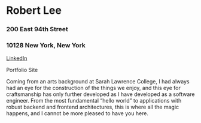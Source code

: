 # Robert Lee
### 200 East 94th Street
### 10128 New York, New York


[LinkedIn](https://www.linkedin.com/in/robert-lee-webdeveloper/)

Portfolio Site 


Coming from an arts background at Sarah Lawrence College, I had always had an eye for the construction of the things we enjoy, and this eye for craftsmanship has only further developed as I have developed as a software engineer. From the most fundamental “hello world” to applications with robust backend and frontend architectures, this is where all the magic happens, and I cannot be more pleased to have you here.



<!--
**DispicableLee/DispicableLee** is a ✨ _special_ ✨ repository because its `README.md` (this file) appears on your GitHub profile.

Here are some ideas to get you started:

- 🔭 I’m currently working on ...
- 🌱 I’m currently learning ...
- 👯 I’m looking to collaborate on ...
- 🤔 I’m looking for help with ...
- 💬 Ask me about ...
- 📫 How to reach me: ...
- 😄 Pronouns: ...
- ⚡ Fun fact: ...
-->
